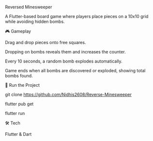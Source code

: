 Reversed Minesweeper

A Flutter-based board game where players place pieces on a 10x10 grid while avoiding hidden bombs.

🎮 Gameplay

Drag and drop pieces onto free squares.

Dropping on bombs reveals them and increases the counter.

Every 10 seconds, a random bomb explodes automatically.

Game ends when all bombs are discovered or exploded, showing total bombs found.

🚀 Run the Project

git clone https://github.com/Nidhis2608/Reverse-Minesweeper

flutter pub get

flutter run

🛠️ Tech

Flutter & Dart

